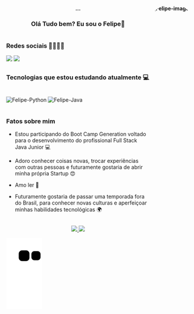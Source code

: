 <h4 align="center">
    <img align="right" alt="Felipe-imagem" height="800" style="border-radius:50px;" src=https://i.pinimg.com/originals/89/74/34/897434458648858b690f487c3149ef6a.gif
<hr>
 
  ...
<h3 align="center">Olá Tudo bem? Eu sou o Felipe</i></a>🐺</h3>

 </div>

  #
<div> 
   
  
  <h3>Redes sociais 👨‍👩‍👧‍👦</h3>
<div> 
    <a href = "felipecaluxx@gmail.com"><img src="https://img.shields.io/badge/-Gmail-%23333?style=for-the-badge&logo=gmail&logoColor=white" target="_blank"></a>
  <a href="https://www.linkedin.com/in/lipe-santos/" target="_blank"><img src="https://img.shields.io/badge/-LinkedIn-%230077B5?style=for-the-badge&logo=linkedin&logoColor=white" target="_blank"></a> 
  </div>

   
  ##
 
<div> 


<h3>Tecnologias que estou estudando atualmente 💻</h3>

  </div>
<div style="display: inline_block"><br>
  <img align="center" alt="Felipe-Python" height="70" width="80" src="https://cdn.jsdelivr.net/gh/devicons/devicon/icons/python/python-original-wordmark.svg" />
  <img align="center" alt="Felipe-Java" height="70" width="80" src= "https://cdn.jsdelivr.net/gh/devicons/devicon/icons/java/java-original-wordmark.svg" />
</div>
</div>

  #
<div> 
  <h3>Fatos sobre mim</h3>

- Estou participando do Boot Camp Generation voltado para o desenvolvimento do profissional Full Stack Java Junior 💻
- Adoro conhecer coisas novas, trocar experiências com outras pessoas e futuramente gostaria de abrir minha própria Startup 😍
- Amo ler 📙
- Futuramente gostaria de passar uma temporada fora do Brasil, para conhecer novas culturas e aperfeiçoar minhas habilidades tecnológicas 🌍
  </div>
   
  ##
 
<div> 

<div align="center">
  <a href="https://github.com/FelipeJobs">
  <img height="135em" src="https://github-readme-stats.vercel.app/api?username=FelipeJobs&show_icons=true&theme=merko&include_all_commits=true&count_private=true"/>
  <img height="135em" src="https://github-readme-stats.vercel.app/api/top-langs/?username=FelipeJobs&layout=compact&langs_count=7&theme=merko"/>
  </div>

 
  ![Snake animation](https://github.com/Felipejobs/FelipeJobs/blob/output/github-contribution-grid-snake.svg)
 
</div>
